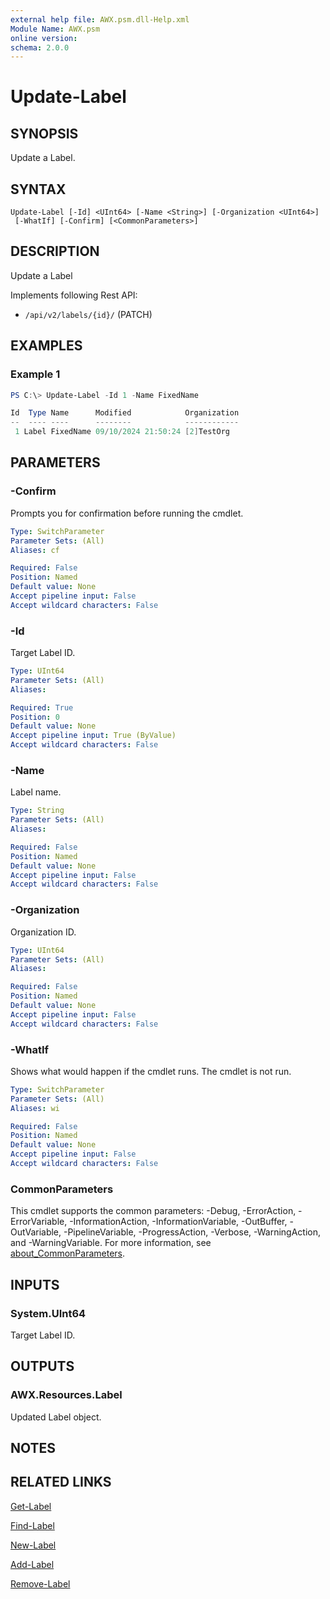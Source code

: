 ```yaml
---
external help file: AWX.psm.dll-Help.xml
Module Name: AWX.psm
online version:
schema: 2.0.0
---
```


# Update-Label

## SYNOPSIS
Update a Label.

## SYNTAX

```
Update-Label [-Id] <UInt64> [-Name <String>] [-Organization <UInt64>]
 [-WhatIf] [-Confirm] [<CommonParameters>]
```

## DESCRIPTION
Update a Label

Implements following Rest API:  
- `/api/v2/labels/{id}/` (PATCH)

## EXAMPLES

### Example 1
```powershell
PS C:\> Update-Label -Id 1 -Name FixedName

Id  Type Name      Modified            Organization
--  ---- ----      --------            ------------
 1 Label FixedName 09/10/2024 21:50:24 [2]TestOrg
```

## PARAMETERS

### -Confirm
Prompts you for confirmation before running the cmdlet.

```yaml
Type: SwitchParameter
Parameter Sets: (All)
Aliases: cf

Required: False
Position: Named
Default value: None
Accept pipeline input: False
Accept wildcard characters: False
```

### -Id
Target Label ID.

```yaml
Type: UInt64
Parameter Sets: (All)
Aliases:

Required: True
Position: 0
Default value: None
Accept pipeline input: True (ByValue)
Accept wildcard characters: False
```

### -Name
Label name.

```yaml
Type: String
Parameter Sets: (All)
Aliases:

Required: False
Position: Named
Default value: None
Accept pipeline input: False
Accept wildcard characters: False
```

### -Organization
Organization ID.

```yaml
Type: UInt64
Parameter Sets: (All)
Aliases:

Required: False
Position: Named
Default value: None
Accept pipeline input: False
Accept wildcard characters: False
```

### -WhatIf
Shows what would happen if the cmdlet runs.
The cmdlet is not run.

```yaml
Type: SwitchParameter
Parameter Sets: (All)
Aliases: wi

Required: False
Position: Named
Default value: None
Accept pipeline input: False
Accept wildcard characters: False
```

### CommonParameters
This cmdlet supports the common parameters: -Debug, -ErrorAction, -ErrorVariable, -InformationAction, -InformationVariable, -OutBuffer, -OutVariable, -PipelineVariable, -ProgressAction, -Verbose, -WarningAction, and -WarningVariable. For more information, see [about_CommonParameters](http://go.microsoft.com/fwlink/?LinkID=113216).

## INPUTS

### System.UInt64
Target Label ID.

## OUTPUTS

### AWX.Resources.Label
Updated Label object.

## NOTES

## RELATED LINKS

[Get-Label](Get-Label.md)

[Find-Label](Find-Label.md)

[New-Label](New-Label.md)

[Add-Label](Add-Label.md)

[Remove-Label](Remove-Label.md)
